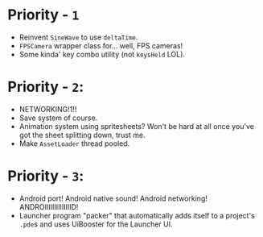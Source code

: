 # Priority -  `1`
- Reinvent `SineWave` to use `deltaTime`.
- `FPSCamera` wrapper class for... well, FPS cameras!
- Some kinda' key combo utility (not `keysHeld` LOL).


# Priority - `2`:
- NETWORKING!1!!
- Save system of course.
- Animation system using spritesheets? Won't be hard at all once you've got the sheet splitting down, trust me.
- Make `AssetLoader` thread pooled.


# Priority - `3`:
- Android port! Android native sound! Android networking! ANDROIIIIIIIIIIIIIID!
- Launcher program "packer" that automatically adds itself to a project's `.pde`s and uses UiBooster for the Launcher UI.
